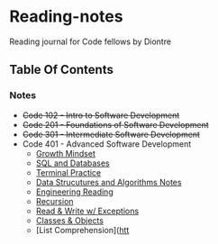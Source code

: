 # Reading-notes
Reading journal for Code fellows by Diontre 

## Table Of Contents


### Notes

- ~~Code 102 - Intro to Software Development~~
- ~~Code 201 - Foundations of Software Development~~
- ~~Code 301 - Intermediate Software Development~~
- Code 401 - Advanced Software Development
  - [Growth Mindset ](https://github.com/houseofjavascript/reading-notes/blob/main/Python%20401)
  - [SQL and Databases](https://github.com/houseofjavascript/reading-notes/blob/main/Databases%20and%20SQL)
  - [Terminal Practice]()
  - [Data Strucutures and Algorithms Notes](https://houseofjavascript.github.io/reading-notes/Data%20Structures%20and%20Algorithms)
  - [Engineering Reading](https://houseofjavascript.github.io/reading-notes/Engineering%20Reading)
  - [Recursion](https://houseofjavascript.github.io/reading-notes/Class%2002)
  - [Read & Write w/ Exceptions](https://houseofjavascript.github.io/reading-notes/Class%2003)
  - [Classes & Objects](https://houseofjavascript.github.io/reading-notes/Class%2004)
  - [List Comprehension]([htt](https://houseofjavascript.github.io/reading-notes/Class%2008)




